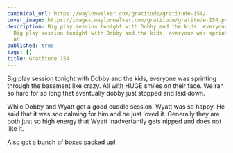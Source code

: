 ```yaml
---
canonical_url: https://waylonwalker.com/gratitude/gratitude-154/
cover_image: https://images.waylonwalker.com/gratitude/gratitude-154.png
description: Big play session tonight with Dobby and the kids, everyone was sprinting
  Big play session tonight with Dobby and the kids, everyone was sprinting While Dobby
  an
published: true
tags: []
title: Gratitude 154
---
```


Big play session tonight with Dobby and the kids, everyone was sprinting through the basement like crazy.  All with HUGE smiles on their face. We ran so hard for so long that eventually dobby just stopped and laid down.

While Dobby and Wyatt got a good cuddle session.  Wyatt was so happy.  He said that it was soo calming for him and he just loved it.  Generally they are both just so high energy that Wyatt inadvertantly gets nipped and does not like it.

Also got a bunch of boxes packed up!